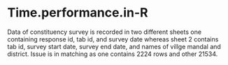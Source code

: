 # Time.performance.in-R
Data of constituency survey is recorded in two different sheets one containing response id, tab id, and survey date whereas sheet 2 contains tab id, survey start date, survey end date, and names of villge mandal and district. Issue is in matching as one contains 2224 rows and other 21534.
